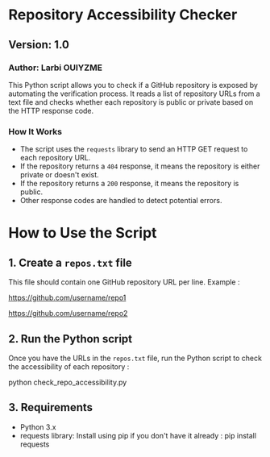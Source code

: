 # Repository Accessibility Checker

## Version: 1.0
### Author: Larbi OUIYZME

This Python script allows you to check if a GitHub repository is exposed by automating the verification process. It reads a list of repository URLs from a text file and checks whether each repository is public or private based on the HTTP response code.

### How It Works

- The script uses the `requests` library to send an HTTP GET request to each repository URL.
- If the repository returns a `404` response, it means the repository is either private or doesn't exist.
- If the repository returns a `200` response, it means the repository is public.
- Other response codes are handled to detect potential errors.

# How to Use the Script

## 1. Create a `repos.txt` file

This file should contain one GitHub repository URL per line. Example :

https://github.com/username/repo1

https://github.com/username/repo2

## 2. Run the Python script

Once you have the URLs in the `repos.txt` file, run the Python script to check the accessibility of each repository :

python check_repo_accessibility.py

## 3. Requirements
- Python 3.x
- requests library: Install using pip if you don't have it already : pip install requests




